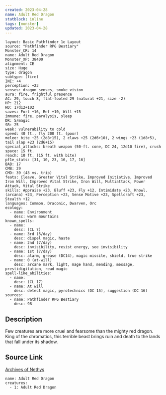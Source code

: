 ```yaml
---
created: 2023-04-28
name: Adult Red Dragon
statblock: inline
tags: [monster]
updated: 2023-04-28
---
```

```statblock
layout: Basic Pathfinder 1e Layout
source: "Pathfinder RPG Bestiary"
Monster_CR: 14
name: Adult Red Dragon
Monster_XP: 38400
alignment: CE
size: Huge
type: dragon
subtype: (fire)
INI: +4
perception: +23
senses: dragon senses, smoke vision
aura: fire, frightful presence
AC: 29, touch 8, flat-footed 29 (natural +21, size -2)
HP: 212
HD: 17d12+102
saves: Fort +16, Ref +10, Will +15
immune: fire, paralysis, sleep
DR: 5/magic
SR: 25
weak: vulnerability to cold
speed: 40 ft., fly 200 ft. (poor)
melee: bite +25 (2d8+15), 2 claws +25 (2d6+10), 2 wings +23 (1d8+5), tail slap +23 (2d6+15)
special_attacks: breath weapon (50-ft. cone, DC 24, 12d10 fire), crush
space: 15 ft.
reach: 10 ft. (15 ft. with bite)
pf1e_stats: [31, 10, 23, 16, 17, 16]
BAB: 17
CMB: 29
CMD: 39 (43 vs. trip)
feats: Cleave, Greater Vital Strike, Improved Initiative, Improved Iron Will, Improved Vital Strike, Iron Will, Multiattack, Power Attack, Vital Strike
skills: Appraise +23, Bluff +23, Fly +12, Intimidate +23, Knowl. (arcana) +23, Perception +23, Sense Motive +23, Spellcraft +23, Stealth +12
languages: Common, Draconic, Dwarven, Orc
ecology:
  - name: Environment
    desc: warm mountains
known_spells:
  - name:
    desc: (CL 7)
  - name: 3rd (5/day)
    desc: dispel magic, haste
  - name: 2nd (7/day)
    desc: invisibility, resist energy, see invisibility
  - name: 1st (7/day)
    desc: alarm, grease (DC14), magic missile, shield, true strike
  - name: 0 (at-will)
    desc: arcane mark, light, mage hand, mending, message, prestidigitation, read magic
spell-like_abilities:
  - name:
    desc: (CL 17)
  - name: At will
    desc: detect magic, pyrotechnics (DC 15), suggestion (DC 16)
sources:
  - name: Pathfinder RPG Bestiary
    desc: 98
```
## Description
Few creatures are more cruel and fearsome than the mighty red dragon. King of the chromatics, this terrible beast brings ruin and death to the lands that fall under its shadow.
## Source Link
[Archives of Nethys](https://aonprd.com/MonsterDisplay.aspx?ItemName=Adult%20Red%20Dragon)
```encounter-table
name: Adult Red Dragon
creatures:
  - 1: Adult Red Dragon
```
